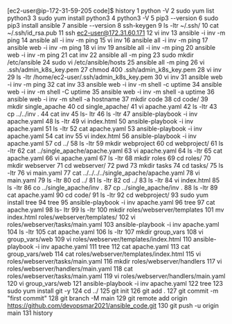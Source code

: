 [ec2-user@ip-172-31-59-205 code]$ history
    1  python -V
    2  sudo yum list python3
    3  sudo yum install  python3
    4  python3 -V
    5  pip3 --version
    6  sudo pip3 install ansible
    7  ansible --version
    8  ssh-keygen
    9  ls -ltr ~/.ssh/
   10  cat ~/.ssh/id_rsa.pub
   11  ssh ec2-user@172.31.60.171
   12  vi inv
   13  ansible -i inv -m ping 
   14  ansible all -i inv -m ping 
   15  vi inv 
   16  ansible all -i inv -m ping 
   17  ansible web -i inv -m ping 
   18  vi inv 
   19  ansible all -i inv -m ping 
   20  ansible web -i inv -m ping 
   21  cat inv 
   22  ansible all -m ping 
   23  sudo mkdir /etc/ansible
   24  sudo vi /etc/ansible/hosts
   25  ansible all -m ping 
   26  vi .ssh/admin_k8s_key.pem
   27  chmod 400 .ssh/admin_k8s_key.pem
   28  vi inv 
   29  ls -ltr /home/ec2-user/.ssh/admin_k8s_key.pem
   30  vi inv 
   31  ansible web -i inv  -m ping 
   32  cat inv 
   33  ansible web -i inv  -m shell -c uptime
   34  ansible web -i inv  -m shell -C uptime
   35  ansible web -i inv  -m shell -a uptime
   36  ansible web -i inv  -m shell -a hostname
   37  mkdir code
   38  cd code/
   39  mkdir single_apache
   40  cd single_apache/
   41  vi apache.yaml
   42  ls -ltr
   43  cp ../../inv .
   44  cat inv 
   45  ls- ltr
   46  ls -ltr
   47  ansible-playbook -i inv apache.yaml
   48  ls -ltr
   49  vi index.html
   50  ansible-playbook -i inv apache.yaml
   51  ls -ltr
   52  cat apache.yaml 
   53  ansible-playbook -i inv apache.yaml
   54  cat inv 
   55  vi index.html 
   56  ansible-playbook -i inv apache.yaml
   57  cd ../
   58  ls -ltr
   59  mkdir webproject
   60  cd webproject/
   61  ls -ltr
   62  cat ../single_apache/apache.yaml 
   63  vi apache.yaml
   64  ls -ltr
   65  cat apache.yaml 
   66  vi apache.yaml
   67  ls -ltr
   68  mkdir roles
   69  cd roles/
   70  mkdir webserver
   71  cd webserver/
   72  pwd
   73  mkdir tasks
   74  cd tasks/
   75  ls -ltr
   76  vi main.yaml
   77  cat ../../../../single_apache/apache.yaml 
   78  vi main.yaml
   79  ls -ltr
   80  cd ../
   81  ls -ltr
   82  cd ../
   83  ls -ltr
   84  vi index.html
   85  ls -ltr
   86  co ../single_apache/inv .
   87  cp ../single_apache/inv .
   88  ls -ltr
   89  cat apache.yaml 
   90  cd code/
   91  ls -ltr
   92  cd webproject/
   93  sudo yum install tree
   94  tree
   95  ansible-playbook -i inv apache.yaml
   96  tree
   97  cat apache.yaml 
   98  ls- ltr
   99  ls -ltr
  100  mkdir roles/webserver/templates
  101  mv index.html roles/webserver/templates/
  102  vi roles/webserver/tasks/main.yaml 
  103  ansible-playbook -i inv apache.yaml
  104  ls -ltr
  105  cat apache.yaml 
  106  ls -ltr
  107  mkdir group_vars
  108  vi group_vars/web
  109  vi roles/webserver/templates/index.html 
  110  ansible-playbook -i inv apache.yaml
  111  tree
  112  cat apache.yaml 
  113  cat group_vars/web 
  114  cat roles/webserver/templates/index.html 
  115  vi roles/webserver/tasks/main.yaml 
  116  mkdir roles/webserver/handlers
  117  vi roles/webserver/handlers/main.yaml
  118  cat roles/webserver/tasks/main.yaml 
  119  vi roles/webserver/handlers/main.yaml
  120  vi group_vars/web 
  121  ansible-playbook -i inv apache.yaml
  122  tree
  123  sudo yum install git -y
  124  cd ../
  125  git init 
  126  git add .
  127  git commit -m "first commit"
  128  git branch -M main
  129  git remote add origin https://github.com/devopsmar2021/ansible_code.git
  130  git push -u origin main
  131  history

